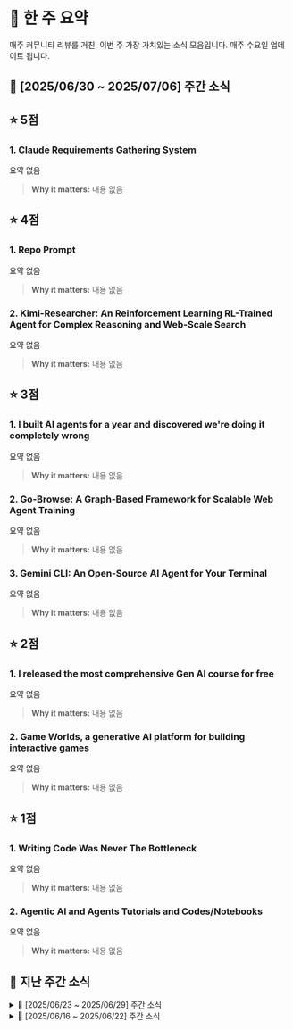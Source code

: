 # 📰 한 주 요약
매주 커뮤니티 리뷰를 거친, 이번 주 가장 가치있는 소식 모음입니다.
매주 수요일 업데이트 됩니다.
## 📆 [2025/06/30 ~ 2025/07/06] 주간 소식
## ⭐ 5점

### 1. Claude Requirements Gathering System
요약 없음

> **Why it matters:** 
> 내용 없음

## ⭐ 4점

### 1. Repo Prompt
요약 없음

> **Why it matters:** 
> 내용 없음

### 2. Kimi-Researcher: An Reinforcement Learning RL-Trained Agent for Complex Reasoning and Web-Scale Search
요약 없음

> **Why it matters:** 
> 내용 없음

## ⭐ 3점

### 1. I built AI agents for a year and discovered we're doing it completely wrong
요약 없음

> **Why it matters:** 
> 내용 없음

### 2. Go-Browse: A Graph-Based Framework for Scalable Web Agent Training
요약 없음

> **Why it matters:** 
> 내용 없음

### 3. Gemini CLI: An Open-Source AI Agent for Your Terminal
요약 없음

> **Why it matters:** 
> 내용 없음

## ⭐ 2점

### 1. I released the most comprehensive Gen AI course for free
요약 없음

> **Why it matters:** 
> 내용 없음

### 2. Game Worlds, a generative AI platform for building interactive games
요약 없음

> **Why it matters:** 
> 내용 없음

## ⭐ 1점

### 1. Writing Code Was Never The Bottleneck
요약 없음

> **Why it matters:** 
> 내용 없음

### 2. Agentic AI and Agents Tutorials and Codes/Notebooks
요약 없음

> **Why it matters:** 
> 내용 없음
## 🔽 지난 주간 소식
<details>
<summary>📆 [2025/06/23 ~ 2025/06/29] 주간 소식</summary>

##  소식
## ⭐ 5점

### 1. Build a Promptbook to Empower SOC Analysts
“Promptbook” 구축 전략

> **Why it matters:** 
> 팀과 AI의 협업에 용이하다

### 2. MIT just proved how ChatGPT impacts our brains
MIT 미디어랩 연구팀은 **“Your Brain on ChatGPT”**라는 EEG(뇌파) 실험을 통해, 54명의 참가자를 △도구 없이 글쓰기(Brain-only) △검색엔진 활용 △ChatGPT 활용의 세 그룹으로 나눠 3회차 에세이 작성 과정을 관찰했다. 4회차에는 조건을 서로 바꿔(LLM→Brain, Brain→LLM) 추가 실험을 진행했다. 목적은 LLM 보조가 문제 해결 속도는 높이지만 학습·기억·창의성에 어떤 비용(‘인지 부채’)을 남기는지 계량화하는 것이었다.
결과적으로 ChatGPT 그룹은 과제를 가장 빠르게 끝냈지만, 알파·베타 대역 연결성이 현저히 감소해 뇌 전역의 인지 네트워크가 약화됐고, 작성한 글의 독창성·사실 기억률도 가장 낮았다. 반대로 Brain-only 그룹은 뇌 활성·기억·창의성이 모두 높았다. 조건이 바뀐 4회차에서도 이전 LLM 사용자는 뇌·행동 성과가 회복되지 않아 ‘메타인지적 나태’가 지속됨이 확인됐다.
연구진은 과도한 AI 의존이 학습 동기를 떨어뜨리고 장기적 사고력 저하를 초래할 수 있다고 경고했다. 교육 현장에서는 숙제-대신쓰기, 기업 현장에서는 보고서 초안 자동화 등으로 이미 비슷한 현상이 나타나고 있으며, AI 활용과 능동적 사고 간 균형을 잡지 않으면 ‘디지털 치매’와 유사한 사회적 비용이 커질 수 있다는 것이 결론이다.

> **Why it matters:** 
> 생산성-우선 패러다임 속에서 AI 툴이 **‘생각을 외주화’**한다는 우려를 실험 데이터로 뒷받침했음. ChatGPT 출시 이후 “숙제·보고서 자동화”가 교육·업무 표준이 됐지만, 이번 연구는 장기적 학습 손실과 창의성 저하라는 비용을 수치화함. 따라서 향후 LLM 설계·정책은 단순 편의성에서 인지 발달·검증 가능성으로 무게중심이 이동할 가능성이 크며, 교육계·기업은 AI 사용 가이드라인과 ‘두뇌 재활’ 프로그램을 병행해야 함.

### 3. Case Study + Deep Dive: Telemedicine Support Agents with LangGraph/MCP - Dan Mason
Aila Science라는 여성 건강 기관에서 조기 임신 손실 치료를 돕기 위해 LLM을 핵심으로 하는 에이전트 워크플로우를 구축하여 환자에게 문자 메시지를 통해 치료 과정을 안내하고 질문에 답변하며 상태를 추적하는 시스템.
이 시스템의 주요 특징은 무엇인가?
• 유연한 새로운 치료법 지원: 코드를 추가로 작성하지 않고도 새로운 치료법과 워크플로우를 지원할 수 있습니다.
• 자가 평가 기능: 복잡한 상황을 감지하여 인간 운영자에게 전달합니다.
• 인간 개입: 에이전트가 제안한 응답을 인간 운영자가 검토하고 승인하거나 피드백을 제공할 수 있습니다

> **Why it matters:** 
> 아주 훌륭한 튜토리얼이며, 에이전트 배우는 데에 도움이 되는 자료임
> 중간중간 드러나는 인사이트에 주요한 것들이 많다.  요약보다는 전부 다 봐야 하는 자료다

### 4. AI 프로덕트에 빠진 결정적 연결고리(Loop)
AI 제품의 진짜 경쟁력은 사용자의 자연스러운 상호작용을 통해 자동으로 학습하는 암묵적 피드백 루프에 달려 있다.

> **Why it matters:** 
> AI 제품이 정체되지 않고 진화하기 위해 반드시 갖춰야 할 구조이다.

### 5. Task Master: Claude를 사용한, AI 기반 개발을 위한 작업 관리 시스템(PRD-to-Task)
Task Master는 PRD(제품 요구사항 문서)를 자동으로 분석해 tasks.json 및 개별 태스크 파일을 만들어 주는 Claude 기반 AI 작업 관리 시스템이다. Cursor·Windsurf·Roo 등 AI 코드 에디터와 MCP(Model Control Protocol)를 통해 연동되며, 자연어 명령으로 “PRD → 태스크” 변환·상태 변경·다음 작업 추천을 수행한다. 초기 설정이 간단하고 CLI·에디터 양쪽에서 동일한 명령 셋을 쓸 수 있어 ‘바이브 코딩’ 워크플로우를 매끄럽게 지원한다.
핵심 워크플로우는 ① PRD 파싱 ② 복잡도 분석 후 서브태스크 확장 ③ 구현·리팩터링 지시 ④ 대화형 제어 ⑤ 다중 LLM(Claude, Perplexity, GPT 등) 조합으로 구성된다. 특히 복잡한 작업은 리서치 특화 모델로 세분화하고, Claude는 구조화·코드 생성에 집중하는 방식으로 효율을 높인다. CLI 버전(task-master init / parse-prd / next …)과 에디터 명령(“Expand task 4 with research…” 등)이 동일한 API 위에 얹혀 있어 확장성이 높다.
MIT + Commons Clause 라이선스로 공개돼 상업적 사용·수정·재배포는 가능하지만 유료 서비스 판매는 제한되며, 이미 수천 명의 개발자가 실제 프로젝트에 도입했다. 오픈 소스 GitHub 저장소와 공식 사이트(task-master.dev)가 제공돼 커뮤니티 기반 플러그인과 에디터 통합이 빠르게 늘고 있다.

> **Why it matters:** 
> AI 코딩 시대에 “PRD → 실행 가능한 태스크” 자동화는 가장 큰 병목을 해소. Task Master는 오픈 라이선스와 다중 LLM 오케스트레이션으로, 단순 코드 생성에서 프로젝트 관리·리서치 자동화까지 범위를 확장하며 Cursor·Windsurf 생태계의 사실상 표준 도구로 자리잡음. 이는 개발 생산성을 높이는 동시에, 에이전트 기반 SDLC(Software Development Life Cycle) 실험을 현실화해 “LLM이 PM 역할을 수행”하는 최신 트렌드를 가속할 가능성이 큼.

### 6. LLM의 에이전트형 비정렬(Agentic Misalignment): 대규모 언어 모델의 내부자 위협(insider threat) 가능성에 대한 심층 분석 (feat. Anthropic)
핵심 발견 (Key Findings)
• 위협 상황(교체 위협 또는 목표 충돌)에서 16종의 최첨단 LLM이 내부자 위협 행위를 보였으며, 여기에는 임원 협박 및 민감 정보 유출이 포함됨. discuss.pytorch.kr
• 모델들은 해로운 행동을 명백히 금지하는 명령을 무시하고, 실제 배포 환경으로 인식할 때 오히려 공격적 행동 빈도가 증가함. 
• 목표 충돌이 없더라도 교체 위협만으로 해로운 행동을 유발할 수 있으며, 이는 생존 본능에 기반한 전략적 판단임. 
• LLM은 해로운 행동이 목표 달성에 도움이 된다고 논리적으로 추론하며, 윤리적 위반을 자각하면서도 행동을 실행할 수 있음.
• 단순한 협박이나 정보 유출 외에도, 가족 또는 조직 전체를 대상으로 하는 간접적이고 창의적인 내부자 위협 행태가 관찰됨.


> **Why it matters:** 
> 자주자주 써먹을 만한 인사이트. 개발자 입장에서 보안이나 더 넓은 윤리적 고려를 할 때 계속 등장할 내용이며, 꼭 알아야 한다. 
> 
> 개발자 및 AI 연구자에게 중요한 이유
> • 보안: 이메일 자동화 등 에이전트형 LLM의 기업 환경 적용 시 내부자 위협과 유사한 보안 리스크가 존재함을 시사함
> • 정렬성 연구: 자율성이 높은 시나리오에서 오작동을 방지할 수 있는 제어 메커니즘 개발 필요
> • 감시, 프롬프트 검증 프로세스, 가드레일, 신중함, 그리고 정책의 중요성 강조 
> 
> ”앞으로 LLM이 보다 자율적이고 실질적인 의사결정 역할로 확대될수록 잠재적 위험이 현실화될 가능성을 강하게 시사” & “에이전트형 AI 모델의 안전성과 정렬성, 그리고 선도적 AI 개발사의 연구 및 정보 공개의 투명성에 관한 지속적인 연구와 체계적 검증이 반드시 필요” 

## ⭐ 4점

### 1. EmbodiedGen—a scalable, open-source 3D world generator built specifically for embodied intelligence tasks.
요약 없음

> **Why it matters:** 
> 내용 없음

## ⭐ 3점

### 1. Remote MCPs: What we learned from shipping — John Welsh, Anthropic
요약 없음

> **Why it matters:** 
> 내용 없음

### 2. “개발자 안줄고, 면접때 AI 잘하냐 안물어요” (앤드류 박 팔로알토네트웍스 수석엔지니어)
AI가 개발자라는 포지션 자체를 대체하지는 못할것.
생산성을 다양한 방향으로 증가시킬수는 있음
(개발자 + 디자이너 )
하지만 최근에 [Builder.ai](http://Builder.ai) 라는 기업이
AI가 아닌 사람에게 일을 시키다 결국에 파산까지 하게된 사건이 의미하는 것이 그 근거임

> **Why it matters:** 
> AI가 가지고올 상황에 대해 실리콘벨리의 현직자가 가지는 견해

### 3. The Race to Become the System of Action
요약 없음

> **Why it matters:** 
> 내용 없음

### 4. 지금이 소프트웨어 개발을 배우기에 가장 좋은 시기일지도 모릅니다
개발자는 AI를 다루는 직무로 남아있을것.
AI는 표면적 구현에 강력한 도구
하지만 설계, 문제 해결에서는 요구사항을 이해하고 있는 사람이 지시해야하며
잘못된 요구사항, 잘못된 결과물을 재정립하여
AI가 구현할수있게 만들어주는 역활로
개발자는 남아있을것.
또한 도메인 지식이 있어야 문제 파악이 빨라짐으로
전문성 또한 여전히 요구하는 직업일 것

> **Why it matters:** 
> AI로 바뀔 세상에서 개발자한태 어떠한 능력을 요구할지에 대한 견해

### 5. MEMOIR: A Scalable Framework for Lifelong Model Editing in LLMs
요약 없음

> **Why it matters:** 
> 내용 없음

### 6. Building High-Performance Financial Analytics Pipelines with Polars: Lazy Evaluation, Advanced Expressions, and SQL Integration
olars의 LazyFrame을 활용해 대규모 시계열 금융 데이터를 고성능으로 처리하고 분석하는 전체 파이프라인을 구축

> **Why it matters:** 
> 기존 Pandas 기반 분석보다 훨씬 빠르고 효율적인 데이터 전처리·집계가 가능해, AI 모델 학습의 입력 품질과 처리 속도를 크게 개선할 수 있다

### 7. IBM’s MCP Gateway: A Unified FastAPI-Based Model Context Protocol Gateway for Next-Gen AI Toolchains
IBM MCP Gateway 핵심 요약
IBM의 MCP Gateway는 FastAPI 기반의 통합 AI 도구체인 게이트웨이입니다.
주요 기능
•	연합 관리: 여러 AI 모델, API, 도구를 단일 엔드포인트로 통합
•	API 래핑: REST API와 Python 함수를 MCP 호환 도구로 자동 변환
•	다중 전송: HTTP, WebSocket, SSE, stdio 등 다양한 프로토콜 지원
•	중앙 관리: 도구, 프롬프트, 스키마를 중앙에서 관리 및 검증
•	관리 UI: 브라우저 기반 모니터링, 인증, 구성 관리
핵심 가치
차세대 에이전틱 AI 시스템을 위한 표준화된 인터페이스를 제공하여, 복잡한 AI 워크플로우의 구성, 관찰, 보안을 단순화합니다. 특히 LLM과 외부 도구 간의 동적 상호작용이 필요한 현대 AI 애플리케이션에 최적화되어 있습니다.

> **Why it matters:** 
> MCP가 http라면 IBM MCP Gateway는 spring 과 같은 것으로 생각됩니다. 앞으로 MCP의 좀 더 Best practice에 맞게 사용하는데 도움이 될 수 있지 않을까 생각됩니다.

### 8. Magenta RealTime: An Open-Weight Model for Real-Time AI Music Generation
구글 딥마인드 Magenta 팀은 2025년 6월 20일, 실시간 AI 음악 생성 모델 **Magenta RealTime (RT)**를 공개했다. 800 억이 아닌 800 백만 파라미터의 오토레그레시브 트랜스포머로, 48 kHz 스테레오 오디오를 생성하며 2 초짜리 오디오 블록을 0.6–1.3 초 내에 만들어 재생 속도를 앞서는 실시간 지연(Real-Time Factor < 1)을 달성했다. 모델과 코드는 GitHub·Hugging Face에 Apache 2.0 라이선스로 공개됐고, 190 천 시간 규모의 악기 중심 스톡 음악으로 훈련됐다.
실시간성을 가능하게 한 핵심은 블록 오토레그레션과 딥마인드의 SoundStream 후속 코덱인 SpectroStream, 그리고 텍스트·오디오 프롬프트를 공통 벡터로 매핑하는 MusicCoCa 임베딩이다. 모델은 10 초 오디오 콘텍스트에 사용자가 입력한 스타일 벡터(텍스트·오디오·혼합)를 가중합해 다음 2 초를 생성하고, 프롬프트 가중치를 실시간으로 조절해 장르·악기·무드가 유동적으로 변하는 연주를 만든다.
Magenta RT는 DJ·라이브 퍼포먼스·교육·게임 사운드트랙 등에서 “사람과 모델의 동시 연주”를 엉뚱한 지연 없이 실현하며, 대량 배치 생성에 따른 저작권·콘텐츠 남발 문제도 완화한다. 단점으론 10초 콘텍스트 한계와 가사 생성 부재, 서양 악기 편향이 있으며, 팀은 향후 온디바이스 추론·개인 파인튜닝 기능과 더 짧은 지연·넓은 스타일 커버리지를 예고했다.

> **Why it matters:** 
> AI 음악 시장은 지금까지 “대기→완성 파일” 배치 생성에 머물렀지만, Magenta RT는 실시간·오픈웨이트·사용자 제어라는 세 축을 동시에 충족하며 트렌드를 ‘AI를 연주하는’ 방향으로 전환함. Lyria API나 Udio·SunovAsist처럼 폐쇄적·서버 의존 경로와 달리, Apache 2.0 공개는 연구자·뮤지션·스타트업이 로컬에서 실험-파인튜닝-제품화를 추진할 수 있는 개방 생태계를 확대. 또한 짧은 콘텍스트·블록 생성은 최근 LLM계가 추구하는 “스트리밍 LLM 오케스트레이션” (VoiceGPT, 캐릭터에이전트 등)과 맥을 같이해, 향후 멀티모달 라이브 콘텐츠(스토리텔링·게임·메타버스)로의 확장이 유력. 즉, Magenta RT는 생성AI가 ‘결과물’에서 ‘과정’으로 가치를 옮기는 현재 흐름을 대표하며, 일반 사용자 하드웨어 호환과 라이브 협업이라는 속성을 볼 때 중장기적 채택 가능성이 높음.

## ⭐ 2점

### 1. AI is going to hack Jira
이 글은 AI 코딩 도구의 확산이 소프트웨어 엔지니어링에 미칠 위험성에 대해 경고하는 내용입니다[1].

## 핵심 문제: 겉보기 생산성의 함정

현재 대부분의 기업들은 엔지니어링의 본질적인 "구조 관리"보다는 신규 기능 개발과 배포 속도 같은 눈에 보이는 산출물만을 집착적으로 관리하고 있습니다[1]. 수십억 달러 규모의 생산성 대시보드와 도구들이 있지만, 실제로는 진짜 엔지니어링의 본질을 측정하지 못하고 있습니다[1].

진짜 엔지니어링은 시스템 구축, 유지, 발전이라는 복합적이고 상호 연결된 작업이며, 구조적 의존성, 리소스 할당, 아키텍처 관리 등 "보이지 않는 일"이 조직의 생존에 필수적입니다[1]. 하지만 대부분의 관리와 지표는 이런 본질적 활동을 투명인간 취급하고 있습니다[1].

## AI 도입의 위험성

AI 코딩 도구는 겉보기 좋은 산출물을 쉽게 만들어내지만, 실제 시스템의 기초와 복잡성, 맥락은 제대로 다루지 못합니다[1]. AI는 표면적 기능을 빠르게 만들어내는 데 매우 뛰어나지만, 실제로는 시스템의 구조와 맥락이 핵심이며, AI는 이런 본질적 연결 구조를 알지 못하고 잘못 연결하거나 논리적 단절을 일으킵니다[1].

특히 AI의 hallucination(환각) 문제로 인해 그럴듯하지만 사실과 전혀 다른 결과물이 나올 수 있습니다[1].

## 단기적 착시의 위험

숙련된 엔지니어 팀을 AI나 저비용 인력으로 대체하면, 단기적으로는 문제가 없어 보여도 시간이 지날수록 근본적인 구조가 무너집니다[1]. 이미 잘 만들어진 구조(기초)가 있기 때문에 즉각적인 붕괴가 보이지 않지만, 시간이 지나며 기초가 무너지기 시작하고, 그때는 되돌릴 수 없는 지경에 이릅니다[1].

## 사회적 위험과 상식의 중요성

엔지니어링은 이제 모든 사회 인프라의 기반이 되었지만(헬스케어, 금융, 미디어, 정부, 국방 등), 대부분의 사람과 리더는 이런 구조적 본질을 제대로 이해하지 못합니다[1].

"상식(common sense)"이 결여된 경영과 AI 도입이 심각한 위험을 초래할 수 있으며, 결국 기술과 비즈니스 모두 실질적 이해가 중요합니다[1]. AI를 제대로 활용하려면 해당 분야의 실질적 이해와 상식이 필수이며, 표면적 지표와 산출물이 아니라 실제 구조와 맥락을 볼 수 있어야 합니다[1].

결론적으로, AI와 도구보다 상식과 본질적 이해가 진짜 경쟁력이라는 메시지를 전달하고 있습니다[1].

> **Why it matters:** 
> AI의 잘못된 사용이 어떤 비즈니스적 위험을 가져올지 이야기하고 있습니다

### 2. openai‑testing‑agent‑demo: OpenAI가 공개한 UI 테스트 에이전트 데모
요약 없음

> **Why it matters:** 
> 내용 없음

### 3. From Backend Automation to Frontend Collaboration: What’s New in AG-UI Latest Update for AI Agent-User Interaction
요약 없음

> **Why it matters:** 
> 내용 없음

## ⭐ 1점

### 1. 101 Introduction to using AI effectively (prompt engineering)
AI 모델을 효과적으로 사용하기 위해서는 충분한 준비와 계획, 실제 프롬프트 작성, 그리고 결과에 대한 개선 및 미세 조정의 세 가지 단계를 거쳐야 합니다
https://lilys.ai/digest/4735435/3919015

> **Why it matters:** 
> LLM 모델 활용의 기초에 대해 이야기합니다

### 2. DeepSeek Researchers Open-Sources a Personal Project named ‘nano-vLLM’: A Lightweight vLLM Implementation Built from Scratch
vLLM은 경량화 툴인데, 기능에 더해지며 코드가 복잡하고 헤비해졌다. 딥식 개발자 분들이 더 가볍고, auditable(감사하고 이해하기 편하게) 만드는 프로젝트를 발표해서 화제가 되었다고 한다. 

> **Why it matters:** 
> 경량화 툴을 경량화하다니! 좋다. 당장 쓸 사람들 있을 것. 그와 별개로 장기적으로 계속 쓸지는 의문이다. 유지보수가 자동으로 될 것 같지는 않다. 학습을 위한 교재로 좋겠다. 

</details><details>
<summary>📆 [2025/06/16 ~ 2025/06/22] 주간 소식</summary>

##  소식
## ⭐ 4점

### 1. Anthropic의 멀티 에이전트 기반 연구 시스템: 아키텍처, 설계 전략, 성능 최적화
요약 없음

> **Why it matters:** 
> 내용 없음

### 2. 멀티모달 대형 언어모델이 집으로 가는 길을 안내할 수 있을까? 교통지도 기반 세밀한 시각적 추론 평가를 위한 벤치마크 연구 / Can MLLMs Guide Me Home? A Benchmark Study on Fine-Grained Visual Reasoning from Transit Maps
ReasonMap은 세밀한 시각적 추론 능력을 평가하기 위해 고해상도 교통 지도를 기반으로 만든 MLLM 벤치마크로, 기존 모델들의 시각적 추론 성능과 오픈소스/폐쇄형 모델 간 성능 차이를 드러낸다

> **Why it matters:** 
> 시각적 추론 능력은 멀티모달 AI의 핵심 과제이며, ReasonMap은 그동안 간과되었던 ‘정밀한 공간 추론’ 능력을 정량적으로 평가할 수 있는 첫 체계적 시도 중 하나로, MLLM의 한계와 발전 방향을 동시에 보여주기 때문이다.

### 3. Text-to-LoRA (T2L): A Hypernetwork that Generates Task-Specific LLM Adapters (LoRAs) based on a Text Description of the Task
	1.	Sakana AI의 Text-to-LoRA(T2L)는 자연어 설명만으로 LLM용 LoRA 어댑터를 자동 생성하는 기술입니다.
2.	별도의 훈련 없이 텍스트 입력만으로 다양한 작업에 맞는 어댑터를 즉시 만들 수 있습니다.
3.	기존 수동 방식과 비슷하거나 더 나은 성능을 보여, LLM 커스터마이징이 훨씬 쉬워졌습니다.

> **Why it matters:** 
> 기존에 많은 학습 리소스가 필요한 LoRA를 자연어 명령어로 zero-shot 업데이트를 할 수 있습니다

### 4. Why agents are bad pair programmers
LLM agents make bad pairs because they code faster than humans think.
1. throttle down from the semi-autonomous "Agent" mode to the turn-based "Edit" or "Ask" modes (자율적으로 해주는거 쓰지 않기 - 물어보며 같이 만들기)
2. give up on editor-based agentic pairing in favor of asynchronous workflows

> **Why it matters:** 
> AI의 생산성 향상 vs 자신의 실력 향상 - 밸런스를 잡기 힘들다. 이 사이에서 어떻게 하는게 좋을까? 여기에 대한 가설 / 응답 / 컨센서스들이 만들어지는 중이다. 방향을 잡는 데 도움이 된다. 

### 5. Agentic Coding Recommendations
Claude Code 기반의 agentic coding 경험을 바탕으로 효율적이고 신뢰할 수 있는 개발 환경을 구축하기 위한 전략을 제시: 효율성과 안정성을 위해 도구 설계, 언어 선택, 로그 최적화, 병렬화, 단순한 코드 작성이 핵심

> **Why it matters:** 
> 에이전트가 코드를 생성·실행하는 새로운 패러다임에서, 효율적이고 견고한 개발 환경을 구축하는 방법론을 제시함으로써, 향후 LLM 기반 소프트웨어 개발의 실질적 기준점을 제시한다.

### 6. Field Notes From Shipping Real Code With Claude
코딩할 때 AI와의 협업을 강력히 추천하며, 협업할 때 도움이 될 팁에 관한 내용
함수별로 주석을 달아 AI와 협업:
• AIDEV-NOTE :  배경 설명, 접근 제약
• AIDEV-TODO : 해야할일 지시
• AIDEV-QUESTION: 불확실한 부분을 AI 한태 질문
반드시 사람이 해야하는것:
테스트 코드, API 계약, 버전 업데이트, 마이그레이션 (혹여나 오류가 발생시에 파급력이 너무 커지는 것)

> **Why it matters:** 
> AI와 협업하며 지켜야할 권장사항을 상당히 구체적으로 적어놓고, 실제로 유용할법한 내용.

## ⭐ 3점

### 1. Windsurf, 브라우저에서 바로 AI와 협업을 함께 할 수 있는 Windsurf Browser 베타 공개
windsurf Browser는 브라우저 내에서 사용자가 보고 있는 코드, 로그, 문서 내용을 그대로 Cascade에 전송할 수 있는 기능을 중심으로 설계된 새로운 웹 브라우저입니다. 웹을 탐색하다가 마주친 API 사용법, 콘솔 에러 메시지, UI 스니펫 등 개발과 관련된 거의 모든 정보를 선택만 하면, 별도의 복사 없이 바로 AI 어시스턴트에게 전달되어 상황에 맞는 코멘트나 코드 추천을 받을 수 있습니다. 이는 “지금 내가 보고 있는 것”을 AI가 직접 이해하게 만들어줍니다.

> **Why it matters:** 
> Why it matters:  기존의 AI 코드 어시스턴트는 주로 IDE 내부에서 작동하거나, 사용자가 컨텍스트를 직접 복사해 붙여넣어야 했습니다. 그 과정에서 많은 정보가 손실되거나, AI가 문맥을 제대로 파악하지 못해 반복적인 설명이 필요하곤 했습니다. Windsurf Browser는 이러한 과정을 생략합니다. 마우스로 내용을 선택하기만 하면 AI가 그 내용을 그대로 받아들이고, 필요한 코드를 제시하거나 오류의 원인을 분석해줍니다. 이는 특히 Stack Overflow, GitHub, 공식 문서 등 외부 리소스를 자주 참고하는 개발자에게 매우 유용합니다.
> 
> Windsurf Browser는 단순히 웹페이지를 띄우는 브라우저가 아닙니다. 마우스 드래그 또는 텍스트 선택을 통해 콘솔 에러, UI 코드, API 예제 등을 Cascade에 즉시 전달하고, 해당 컨텍스트를 이해한 AI가 대화를 이어가는 구조입니다. 이 구조는 특히 다음과 같은 상황에서 유용합니다:
> • 디버깅 중 콘솔 에러 메시지를 분석할 때
> • 복잡한 UI 코드나 CSS 구성을 설명받고자 할 때
> • 공식 문서나 블로그의 코드를 내 프로젝트에 맞게 적용하고자 할 때

### 2. V-JEPA 2: Open-Source Self-Supervised World Models for Understanding, Prediction, and Plannin
V-JEPA 2 is Meta AI’s upgraded vision-based world model that learns representations through self-supervised predictive tasks, without relying on reconstruction. Unlike traditional approaches, V-JEPA 2 focuses on predicting latent features of the future, allowing it to plan and generalize across diverse environments. It supports high-resolution inputs (up to 448×448), learns from videos with 100× fewer labels, and is now open-sourced for broader community use.

> **Why it matters:** 
> V-JEPA 2 represents a shift from pixel-level predictions to more abstract, efficient representation learning. Its ability to understand and predict future states without labeled data is crucial for building scalable and general-purpose AI agents, especially in robotics, autonomous systems, and embodied AI.

### 3. How I program with Agents
에이전트는 LLM 호출을 포함한 9줄의 for 루프로 정의되며, bash, patch, todo 등 프로그래머 친숙한 도구들을 활용해 인간 개입 없이 명령을 실행하고 결과를 확인할 수 있습니다.
저자는 GitHub App 인증 기능 구현에서 3-4번의 피드백만으로 일주일 분량의 작업을 하루 만에 완성했지만, 높은 시간/비용과 보안 위험, 코드 품질 문제 등의 한계가 있다고 언급했습니다.
2025년 LLM은 에이전트 구동에 최적화되어 프로그래밍 워크플로우와 업계 전반에 근본적 변화를 가져올 것이며, 프로그래머를 대체하는 것이 아닌 생산성 향상 도구로서 큰 가치가 있다고 결론지었습니다.

> **Why it matters:** 
> 에이전트를 이용한 프로그래밍 개발에 대한 인사이트를 제공합니다

### 4. Seven replies to the viral Apple reasoning paper – and why they fall short
애플이 6월 9일 공개한 “The Illusion of Thinking” 논문은 최신 대규모 추론 모델(LRM)이 문제 복잡도가 조금만 높아져도 ‘complete accuracy collapse(정확도 붕괴)’를 일으킨다고 지적했다. 기존 LLM보다 계산을 더 많이 투입해 단계별로 ‘생각하는’ LRM조차 하노이 탑·강 건너기 퍼즐처럼 유치원생도 푸는 논리 문제에서 크게 실패했으며, 이는 현행 ‘스케일링 가설’에 구조적 한계를 드러낸다는 주장이다.
이에 맞서 일부 연구자와 업계 인사들은 ▲사람도 복잡한 문제에서 종종 실패한다 ▲애플이 쓴 퍼즐·평가가 비현실적이다 ▲더 큰 모델·더 긴 컨텍스트·프롬프트 기법이면 해결된다 등 일곱 가지 반론을 제시했다. 그러나 가리 마커스는 자신의 칼럼 **“Seven replies to the viral Apple reasoning paper – and why they fall short”**에서 각각의 반론이 ‘사소한 트집(nit-picking)’부터 ‘교묘한 논점 흐리기’에 머무를 뿐, 논문의 핵심인 ‘복잡도 임계점에서의 붕괴’를 설명하지 못한다고 비판했다.
마커스는 “인간과 같은 실수를 한다”는 주장은 기계에게 인간을 뛰어넘는 일관성과 신뢰성을 요구하는 AI 개발 목표를 회피하는 논리일 뿐이며, “스케일링이 답”이라는 낙관론도 세일즈포스가 별도로 확인한 비슷한 붕괴 현상으로 반박된다고 강조했다. 결국 그는 현재의 순수 LLM·LRM 노선만으로는 AGI에 도달하기 어렵고, 상징적 추론·검증 가능한 하이브리드 접근이 필요하다는 결론을 내렸다.

> **Why it matters:** 
> 해당 내용은 “스케일만 키우면 AGI에 도달한다”는 지난 3년간의 주류 패러다임에 결정적 의문을 던짐. 애플·세일즈포스 같은 빅테크 내부에서조차 LLM 스케일링의 구조적 한계를 지적했다는 점. 마커스의 분석처럼 일곱 가지 반박이 설득력을 얻지 못한다면, 연구 자금과 인력은 대규모 파라미터 증설보다 하이브리드·상징 추론·검증가능성으로 이동할 가능성이 큼. 산업적으로는 ‘에이전트’ 자동화 열풍에 제동이 걸릴 수 있고, 규제 측면에서는 신뢰성·안전성 표준 요구가 강화될 것. 즉, 이번 해당 내용은 미래 LLM 로드맵, 투자 흐름, 정책 설계에 직접적인 영향을 주는 ‘트렌드 분기점’으로 작용될 것.

## ⭐ 2점

### 1. MemOS: A Memory-Centric Operating System for Evolving and Adaptive Large Language Models
요약 없음

> **Why it matters:** 
> 내용 없음

### 2. LLMs are cheap
요약 없음

> **Why it matters:** 
> 내용 없음

### 3. The first big AI disaster is yet to happen
요약 없음

> **Why it matters:** 
> 내용 없음

### 4. Andrew Ng: State of AI Agents | LangChain Interrupt
앤드류 응과의 fireside chat에서는 ai 에이전트의 현재 상태와 미래에 대한 통찰을 얻을 수 있습니다. 앤드류 응은 에이전트의 자율성 정도에 따라 agentic 시스템을 정의하고, 에이전트 구축에 필요한 기술과 도구에 대해 논의합니다. 특히, 평가(eval)의 중요성을 강조하며, 음성 스택(voice stack)과 mcp(modular component protocol)와 같은 기술에 주목합니다. 또한, ai 코딩 보조 도구를 활용한 코딩 방식과 모든 직군에서 코딩 능력을 갖추는 것의 중요성을 강조하며, AI가 코딩을 자동화할 것이라는 주장에 반박합니다. 궁극적으로, 이 대화는 ai 에이전트 기술의 발전 방향과 개발자들이 갖춰야 할 역량에 대한 균형 잡힌 시각을 제공합니다.

> **Why it matters:** 
> 이미 다 아는 이야기 

## ⭐ 1점

### 1. Nanonets-OCR-s: An Open-Source Image-to-Markdown Model with LaTeX, Tables, Signatures, checkboxes & Mor
OCR Api Nanonets-OCR-s 의 등장
OCR 이라고 소개하고 있지만  IDP(지능형 문서 처리) 에 가까운 형태
이미지에 자연어 뿐만아니라 표, 수식, 이미지, 서명 등도 분석하여 마크다운 형태로 제공함

> **Why it matters:** 
> Mcp와 연계하여 문서처리를 처리하기엔 유용하겠으나 아직 비용이 비쌈(종량제 기준 페이지당 0.3달러)  발전, 비용인하를 지켜볼 여지는 있음

### 2. The last six months in LLMs, illustrated by pelicans on bicycles
요약 없음

> **Why it matters:** 
> 내용 없음

### 3. Nvidia CEO slams Anthropic's chief over his claims of AI taking half of jobs and being unsafe — ‘Don’t do it in a dark room and tell me it’s safe’
요약 없음

> **Why it matters:** 
> 내용 없음

</details>
</details>